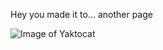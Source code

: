 Hey you made it to... another page

![Image of Yaktocat](https://octodex.github.com/images/yaktocat.png)


